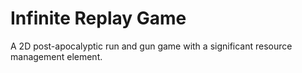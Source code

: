 # Infinite Replay Game
A 2D post-apocalyptic run and gun game with a significant resource management element.
